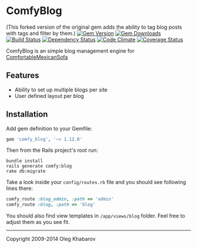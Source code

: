 # ComfyBlog
(This forked version of the original gem adds the ability to tag blog posts with tags and filter by them.)
[![Gem Version](https://img.shields.io/gem/v/comfy_blog.svg?style=flat)](http://rubygems.org/gems/comfy_blog) [![Gem Downloads](https://img.shields.io/gem/dt/comfy_blog.svg?style=flat)](http://rubygems.org/gems/comfy_blog) [![Build Status](https://img.shields.io/travis/comfy/comfy-blog.svg?style=flat)](https://travis-ci.org/comfy/comfy-blog) [![Dependency Status](https://img.shields.io/gemnasium/comfy/comfy-blog.svg?style=flat)](https://gemnasium.com/comfy/comfy-blog) [![Code Climate](https://img.shields.io/codeclimate/github/comfy/comfy-blog.svg?style=flat)](https://codeclimate.com/github/comfy/comfy-blog) [![Coverage Status](https://img.shields.io/coveralls/comfy/comfy-blog.svg?style=flat)](https://coveralls.io/r/comfy/comfy-blog?branch=master)

ComfyBlog is an simple blog management engine for [ComfortableMexicanSofa](https://github.com/comfy/comfortable-mexican-sofa)

## Features

* Ability to set up multiple blogs per site
* User defined layout per blog

## Installation

Add gem definition to your Gemfile:

```ruby
gem 'comfy_blog', '~> 1.12.0'
```

Then from the Rails project's root run:

    bundle install
    rails generate comfy:blog
    rake db:migrate

Take a look inside your `config/routes.rb` file and you should see following lines there:

```ruby
comfy_route :blog_admin, :path => 'admin'
comfy_route :blog, :path => 'blog'
```

You should also find view templates in `/app/views/blog` folder. Feel free to adjust them as you see fit.

---

Copyright 2009-2014 Oleg Khabarov
